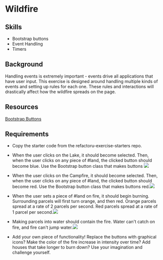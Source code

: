 Wildfire
=========

Skills
-------
- Bootstrap buttons
- Event Handling
- Timers

Background
----------
Handling events is extremely important - events drive all applications that have user input.  This exercise is designed around handling multiple kinds of events and setting up rules for each one.  These rules and interactions will drastically affect how the wildfire spreads on the page.

Resources
--------
<a href="http://getbootstrap.com/css/#buttons">Bootstrap Buttons</a>

Requirements
---------
- Copy the starter code from the refactoru-exercise-starters repo.

- When the user clicks on the Lake, it should become selected. Then, when the user clicks on any piece of #land, the clicked button should become blue. Use the Bootstrap button class that makes buttons <img src="https://ru-student-site.s3.amazonaws.com/wildfire_1.png">
- When the user clicks on the Campfire, it should become selected. Then, when the user clicks on any piece of #land, the clicked button should become red. Use the Bootstrap button class that makes buttons red.<img src="https://ru-student-site.s3.amazonaws.com/wildfire_2.png">
- When the user sets a piece of #land on fire, it should begin burning. Surrounding parcels will first turn orange, and then red. Orange parcels spread at a rate of 2 parcels per second. Red parcels spread at a rate of 1 parcel per second.<img src="https://ru-student-site.s3.amazonaws.com/wildfire_3.png">
- Making parcels into water should contain the fire. Water can't catch on fire, and fire can't jump water.<img src="https://ru-student-site.s3.amazonaws.com/wildfire_4.png">
- Add your own piece of functionality! Replace the buttons with graphical icons? Make the color of the fire increase in intensity over time? Add houses that take longer to burn down? Use your imagination and challenge yourself.